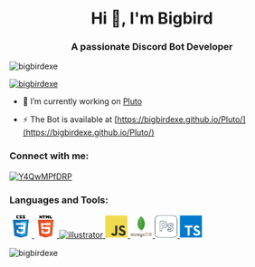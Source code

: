 <h1 align="center">Hi 👋, I'm Bigbird</h1>
<h3 align="center">A passionate Discord Bot Developer</h3>

<p align="left"> <img src="https://komarev.com/ghpvc/?username=bigbirdexe&label=Profile%20views&color=8f0075&style=plastic" alt="bigbirdexe" /> </p>

<p align="left"> <a href="https://github.com/ryo-ma/github-profile-trophy"><img src="https://github-profile-trophy.vercel.app/?username=bigbirdexe" alt="bigbirdexe" /></a> </p>

- 🔭 I’m currently working on [Pluto](https://bigbirdexe.github.io/Pluto/)

- ⚡ The Bot is available at [https://bigbirdexe.github.io/Pluto/](https://bigbirdexe.github.io/Pluto/)

<h3 align="left">Connect with me:</h3>
<p align="left">
<a href="https://discord.gg/Y4QwMPfDRP" target="blank"><img align="center" src="https://raw.githubusercontent.com/rahuldkjain/github-profile-readme-generator/master/src/images/icons/Social/discord.svg" alt="Y4QwMPfDRP" height="30" width="40" /></a>
</p>

<h3 align="left">Languages and Tools:</h3>
<p align="left"> <a href="https://www.w3schools.com/css/" target="_blank" rel="noreferrer"> <img src="https://raw.githubusercontent.com/devicons/devicon/master/icons/css3/css3-original-wordmark.svg" alt="css3" width="40" height="40"/> </a> <a href="https://www.w3.org/html/" target="_blank" rel="noreferrer"> <img src="https://raw.githubusercontent.com/devicons/devicon/master/icons/html5/html5-original-wordmark.svg" alt="html5" width="40" height="40"/> </a> <a href="https://www.adobe.com/in/products/illustrator.html" target="_blank" rel="noreferrer"> <img src="https://www.vectorlogo.zone/logos/adobe_illustrator/adobe_illustrator-icon.svg" alt="illustrator" width="40" height="40"/> </a> <a href="https://developer.mozilla.org/en-US/docs/Web/JavaScript" target="_blank" rel="noreferrer"> <img src="https://raw.githubusercontent.com/devicons/devicon/master/icons/javascript/javascript-original.svg" alt="javascript" width="40" height="40"/> </a> <a href="https://www.mongodb.com/" target="_blank" rel="noreferrer"> <img src="https://raw.githubusercontent.com/devicons/devicon/master/icons/mongodb/mongodb-original-wordmark.svg" alt="mongodb" width="40" height="40"/> </a> <a href="https://www.photoshop.com/en" target="_blank" rel="noreferrer"> <img src="https://raw.githubusercontent.com/devicons/devicon/master/icons/photoshop/photoshop-line.svg" alt="photoshop" width="40" height="40"/> </a> <a href="https://www.typescriptlang.org/" target="_blank" rel="noreferrer"> <img src="https://raw.githubusercontent.com/devicons/devicon/master/icons/typescript/typescript-original.svg" alt="typescript" width="40" height="40"/> </a> <a  </p>

<p><img align="center" src="https://github-readme-stats.vercel.app/api/top-langs?username=bigbirdexe&show_icons=true&locale=en&layout=compact" alt="bigbirdexe" /></p>
